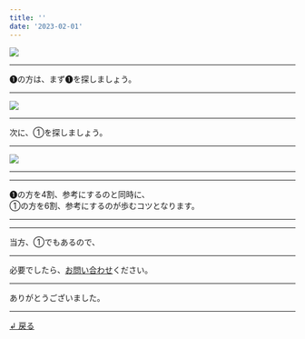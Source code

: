 ```yaml
---
title: ''
date: '2023-02-01'
---
```

![](/images/11.jpg)
***
➊の方は、まず➊を探しましょう。
***
![](/images/11_.jpg)
***
次に、①を探しましょう。
***
![](/images/11__.jpg)
***
***
➊の方を4割、参考にするのと同時に、  
①の方を6割、参考にするのが歩むコツとなります。
***
***
当方、①でもあるので、
***
必要でしたら、[お問い合わせ](https://thebase.in/inquiry/01234567890)ください。
***
ありがとうございました。
***
[ ↲ 戻る ](/posts/0)
